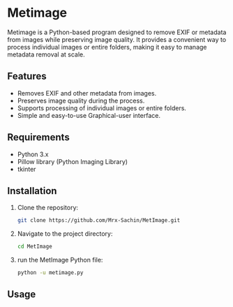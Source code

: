 # Metimage

Metimage is a Python-based program designed to remove EXIF or metadata from images while preserving image quality. It provides a convenient way to process individual images or entire folders, making it easy to manage metadata removal at scale.

## Features

- Removes EXIF and other metadata from images.
- Preserves image quality during the process.
- Supports processing of individual images or entire folders.
- Simple and easy-to-use Graphical-user interface.

## Requirements

- Python 3.x
- Pillow library (Python Imaging Library)
- tkinter

## Installation

1. Clone the repository:

    ```bash
    git clone https://github.com/Mrx-Sachin/MetImage.git
    ```

2. Navigate to the project directory:

    ```bash
    cd MetImage
    ```

3. run the MetImage Python file:

    ```bash
    python -u metimage.py
    ```

## Usage


